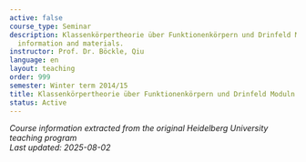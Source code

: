 ```yaml
---
active: false
course_type: Seminar
description: Klassenkörpertheorie über Funktionenkörpern und Drinfeld Moduln - Course
  information and materials.
instructor: Prof. Dr. Böckle, Qiu
language: en
layout: teaching
order: 999
semester: Winter term 2014/15
title: Klassenkörpertheorie über Funktionenkörpern und Drinfeld Moduln
status: Active
---
```



*Course information extracted from the original Heidelberg University teaching program*  
*Last updated: 2025-08-02*